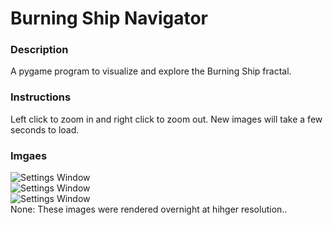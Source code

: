 # Burning Ship Navigator
### Description  
A pygame program to visualize and explore the Burning Ship fractal.
### Instructions
Left click to zoom in and right click to zoom out. New images will take a few seconds to load.  
### Imgaes 
![Settings Window](https://drive.google.com/uc?export=view&id=1EJ8BZBLsM2upv5z71wQ6SlWFcEgRrlsP)  
![Settings Window](https://drive.google.com/uc?export=view&id=15fpvDGNncZEzff13qBqAHdHcuSiIjoaX)  
![Settings Window](https://drive.google.com/uc?export=view&id=1cdxiyDcGYUrtx0jI2tMVVs6wCTwbXBT-)  
None: These images were rendered overnight at hihger resolution..
